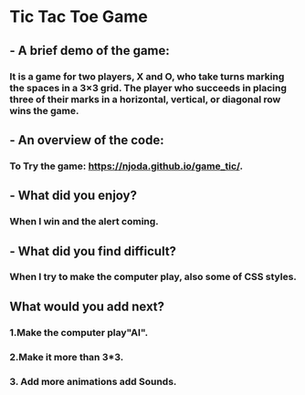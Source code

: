 # Tic Tac Toe Game

## - A brief demo of the game:

### It is a game for two players, X and O, who take turns marking the spaces in a 3×3 grid. The player who succeeds in placing three of their marks in a horizontal, vertical, or diagonal row wins the game.

## - An overview of the code:

### To Try the game: https://njoda.github.io/game_tic/.

## - What did you enjoy?

### When I win and the alert coming.

## - What did you find difficult?

### When I try to make the computer play, also some of CSS styles.

## What would you add next?

### 1.Make the computer play"AI".

### 2.Make it more than 3\*3.

### 3. Add more animations add Sounds.
